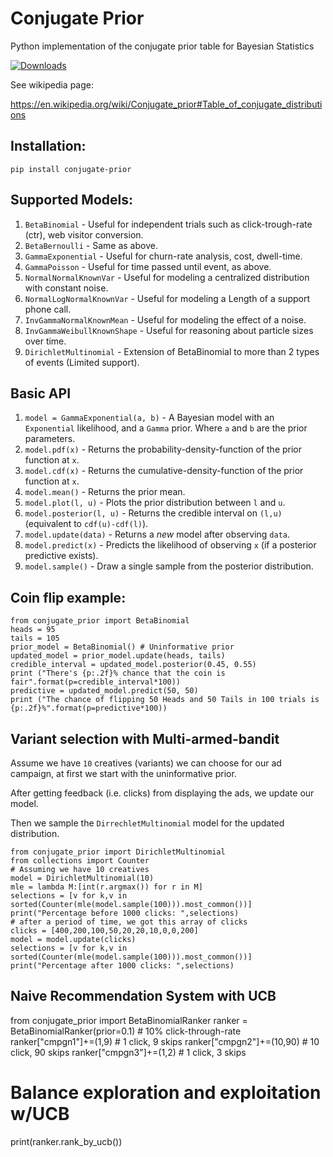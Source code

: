 # Conjugate Prior
Python implementation of the conjugate prior table for Bayesian Statistics

[![Downloads](http://pepy.tech/badge/conjugate-prior)](http://pepy.tech/count/conjugate-prior)

See wikipedia page:

https://en.wikipedia.org/wiki/Conjugate_prior#Table_of_conjugate_distributions

## Installation:
`pip install conjugate-prior`

## Supported Models:
  1. `BetaBinomial` - Useful for independent trials such as click-trough-rate (ctr), web visitor conversion.
  1. `BetaBernoulli` - Same as above.
  1. `GammaExponential` - Useful for churn-rate analysis, cost, dwell-time.
  1. `GammaPoisson` - Useful for time passed until event, as above.
  1. `NormalNormalKnownVar` - Useful for modeling a centralized distribution with constant noise.
  1. `NormalLogNormalKnownVar` - Useful for modeling a Length of a support phone call.
  1. `InvGammaNormalKnownMean` - Useful for modeling the effect of a noise.
  1. `InvGammaWeibullKnownShape` - Useful for reasoning about particle sizes over time.
  1. `DirichletMultinomial` - Extension of BetaBinomial to more than 2 types of events (Limited support).

## Basic API
  1. `model = GammaExponential(a, b)` - A Bayesian model with an `Exponential` likelihood, and a `Gamma` prior. Where `a` and `b` are the prior parameters.
  1. `model.pdf(x)` - Returns the probability-density-function of the prior function at `x`.
  1. `model.cdf(x)` - Returns the cumulative-density-function of the prior function at `x`.
  1. `model.mean()` - Returns the prior mean.
  1. `model.plot(l, u)` - Plots the prior distribution between `l` and `u`.
  1. `model.posterior(l, u)` - Returns the credible interval on `(l,u)` (equivalent to `cdf(u)-cdf(l)`).
  1. `model.update(data)` - Returns a *new* model after observing `data`.
  1. `model.predict(x)` - Predicts the likelihood of observing `x` (if a posterior predictive exists).
  1. `model.sample()` - Draw a single sample from the posterior distribution.



## Coin flip example:

    from conjugate_prior import BetaBinomial
    heads = 95
    tails = 105
    prior_model = BetaBinomial() # Uninformative prior
    updated_model = prior_model.update(heads, tails)
    credible_interval = updated_model.posterior(0.45, 0.55)
    print ("There's {p:.2f}% chance that the coin is fair".format(p=credible_interval*100))
    predictive = updated_model.predict(50, 50)
    print ("The chance of flipping 50 Heads and 50 Tails in 100 trials is {p:.2f}%".format(p=predictive*100))

## Variant selection with Multi-armed-bandit

Assume we have `10` creatives (variants) we can choose for our ad campaign, at first we start with the uninformative prior.

After getting feedback (i.e. clicks) from displaying the ads, we update our model.

Then we sample the `DirrechletMultinomial` model for the updated distribution.

    from conjugate_prior import DirichletMultinomial
    from collections import Counter
    # Assuming we have 10 creatives
    model = DirichletMultinomial(10)
    mle = lambda M:[int(r.argmax()) for r in M]
    selections = [v for k,v in sorted(Counter(mle(model.sample(100))).most_common())]
    print("Percentage before 1000 clicks: ",selections)
    # after a period of time, we got this array of clicks
    clicks = [400,200,100,50,20,20,10,0,0,200]
    model = model.update(clicks)
    selections = [v for k,v in sorted(Counter(mle(model.sample(100))).most_common())]
    print("Percentage after 1000 clicks: ",selections)

## Naive Recommendation System with UCB

  from conjugate_prior import BetaBinomialRanker
  ranker = BetaBinomialRanker(prior=0.1) # 10% click-through-rate
  ranker["cmpgn1"]+=(1,9) # 1 click, 9 skips
  ranker["cmpgn2"]+=(10,90) # 10 click, 90 skips
  ranker["cmpgn3"]+=(1,2) # 1 click, 3 skips
  # Balance exploration and exploitation w/UCB
  print(ranker.rank_by_ucb())